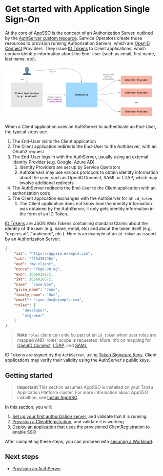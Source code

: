 # Get started with Application Single Sign-On

At the core of AppSSO is the concept of an Authorization Server, outlined by
the [AuthServer custom resource](../crds/authserver.md). Service Operators create those resources to provision running
Authorization Servers, which are [OpenID Connect](https://openid.net/specs/openid-connect-core-1_0.html)
Providers. They issue [ID Tokens](https://openid.net/specs/openid-connect-core-1_0.html#IDToken) to Client applications,
which contain identity information about the End-User (such as email, first name, last name, etc).

![Diagram of AppSSO's components and how they interact with End-Users and Client applications](../../images/app-sso/appsso-concepts.png)

When a Client application uses an AuthServer to authenticate an End-User, the typical steps are:

1. The End-User visits the Client application
2. The Client application redirects the End-User to the AuthServer, with an OAuth2 request
3. The End-User logs in with the AuthServer, usually using an external Identity Provider (e.g. Google, Azure AD)
    1. Identity Providers are set up by Service Operators
    2. AuthServers may use various protocols to obtain identity information about the user, such as OpenID Connect, SAML
       or LDAP, which may involve additional redirects
4. The AuthServer redirects the End-User to the Client application with an authorization code
5. The Client application exchanges with the AuthServer for an `id_token`
    1. The Client application does not know how the identity information was obtained by the AuthServer, it only gets
       identity information in the form of an ID Token.

[ID Tokens](https://openid.net/specs/openid-connect-core-1_0.html#IDToken) are JSON Web Tokens containing standard
Claims about the identity of the user (e.g. name, email, etc) and about the token itself (e.g. "expires at", "audience",
etc.). Here is an example of an `id_token` as issued by an Authorization Server:

```json
{
	"iss": "https://appsso.example.com",
	"sub": "213435498y",
	"aud": "my-client",
	"nonce": "fkg0-90_mg",
	"exp": 1656929172,
	"iat": 1656928872,
	"name": "Jane Doe",
	"given_name": "Jane",
	"family_name": "Doe",
	"email": "jane.doe@example.com",
	"roles": [
		"developer",
		"org-user"
	]
}
```

> **Note** `roles` claim can only be part of an `id_token` when user roles are mapped AND 'roles' scope is requested. 
> More info on mapping for [OpenID Connect](../service-operators/identity-providers.hbs.md#openid-external-groups-mapping), [LDAP](../service-operators/identity-providers.hbs.md#ldap-external-groups-mapping), and [SAML](../service-operators/identity-providers.hbs.md#saml-external-groups-mapping)

ID Tokens are signed by the `AuthServer`, using [Token Signature Keys](../service-operators/token-signature.md). Client
applications may verify their validity using the AuthServer's public keys.

## Getting started

> **Important** This section assumes AppSSO is installed on your Tanzu Application Platform cluster. 
For more information about AppSSO installtion, see [Install AppSSO](../platform-operators/installation.hbs.md).

In this section, you will:

1. [Set up your first authorization server](provision-auth-server.md), and validate that it is running
1. [Provision a ClientRegistration](client-registration.md), and validate it is working
1. [Deploy an application](application.md) that uses the provisioned ClientRegistration to enable SSO

After completing these steps, you can proceed with 
[securing a Workload](../app-operators/tutorials/securing-first-workload.md).

## <a id='next-steps'></a>Next steps

- [Provision an AuthServer](provision-auth-server.md)
